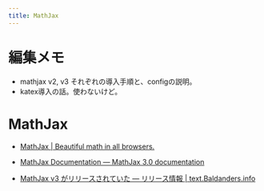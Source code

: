 ```yaml
---
title: MathJax
---
```


# 編集メモ

- mathjax v2, v3 それぞれの導入手順と、configの説明。
- katex導入の話。使わないけど。

# MathJax

- [MathJax | Beautiful math in all browsers.](https://www.mathjax.org)
- [MathJax Documentation — MathJax 3.0 documentation](https://docs.mathjax.org/en/latest/#)


- [MathJax v3 がリリースされていた — リリース情報 | text.Baldanders.info](https://text.baldanders.info/release/2019/09/mathjax-v3-is-released/)